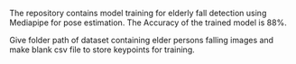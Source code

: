 The repository contains model training for elderly fall detection using Mediapipe for pose estimation. The Accuracy of the trained model is 88%.

Give folder path of dataset containing elder persons falling images and make blank csv file to store keypoints for training.
